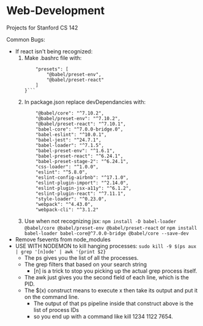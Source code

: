 # Web-Development
Projects for Stanford CS 142

Common Bugs: 
* If react isn't being recognized:
    1. Make .bashrc file with:
        ```{
            "presets": [
                "@babel/preset-env",
                "@babel/preset-react"
            ]
        }```
    2. In package.json replace devDependancies with:
        ```
            "@babel/core": "^7.10.2",
            "@babel/preset-env": "^7.10.2",
            "@babel/preset-react": "^7.10.1",
            "babel-core": "^7.0.0-bridge.0",
            "babel-eslint": "^10.0.1",
            "babel-jest": "^24.7.1",
            "babel-loader": "^7.1.5",
            "babel-preset-env": "^1.6.1",
            "babel-preset-react": "^6.24.1",
            "babel-preset-stage-2": "^6.24.1",
            "css-loader": "^1.0.0",
            "eslint": "^5.8.0",
            "eslint-config-airbnb": "^17.1.0",
            "eslint-plugin-import": "^2.14.0",
            "eslint-plugin-jsx-a11y": "^6.1.2",
            "eslint-plugin-react": "^7.11.1",
            "style-loader": "^0.23.0",
            "webpack": "^4.43.0",
            "webpack-cli": "^3.1.2"
        ```
    3. Use when not recognizing jsx: 
        ```npm install -D babel-loader @babel/core @babel/preset-env @babel/preset-react```
        or
        ```npm install babel-loader babel-core@^7.0.0-bridge @babel/core --save-dev```
* Remove fsevents from node_modules
* USE WITH NODEMON to kill hanging processes: 
    ```sudo kill -9 $(ps aux | grep '[n]ode' | awk '{print $2}```
    - The ps gives you the list of all the processes.
    - The grep filters that based on your search string
        * [n] is a trick to stop you picking up the actual grep process itself.
    - The awk just gives you the second field of each line, which is the PID.
    - The $(x) construct means to execute x then take its output and put it on the command line. 
        * The output of that ps pipeline inside that construct above is the list of process IDs 
        * so you end up with a command like kill 1234 1122 7654.
